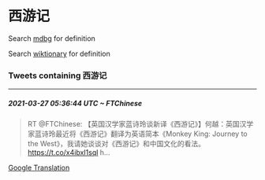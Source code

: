 # 西游记

Search [mdbg](https://www.mdbg.net/chinese/dictionary?page=worddict&wdrst=0&wdqb=西游记) for definition

Search [wiktionary](https://en.wiktionary.org/wiki/西游记) for definition

### Tweets containing 西游记

___
##### 2021-03-27 05:36:44 UTC ~ FTChinese
> RT @FTChinese: 【英国汉学家蓝诗玲谈新译《西游记》】何越：英国汉学家蓝诗玲最近将《西游记》翻译为英语简本《Monkey King: Journey to the West》，我请她谈谈对《西游记》和中国文化的看法。https://t.co/x4ibxI1sql h…

[Google Translation](https://translate.google.com/?hi=en&tab=TT&sl=zh-CN&tl=en&op=translate&text=RT+%40FTChinese%3A+%E3%80%90%E8%8B%B1%E5%9B%BD%E6%B1%89%E5%AD%A6%E5%AE%B6%E8%93%9D%E8%AF%97%E7%8E%B2%E8%B0%88%E6%96%B0%E8%AF%91%E3%80%8A%E8%A5%BF%E6%B8%B8%E8%AE%B0%E3%80%8B%E3%80%91%E4%BD%95%E8%B6%8A%EF%BC%9A%E8%8B%B1%E5%9B%BD%E6%B1%89%E5%AD%A6%E5%AE%B6%E8%93%9D%E8%AF%97%E7%8E%B2%E6%9C%80%E8%BF%91%E5%B0%86%E3%80%8A%E8%A5%BF%E6%B8%B8%E8%AE%B0%E3%80%8B%E7%BF%BB%E8%AF%91%E4%B8%BA%E8%8B%B1%E8%AF%AD%E7%AE%80%E6%9C%AC%E3%80%8AMonkey+King%3A+Journey+to+the+West%E3%80%8B%EF%BC%8C%E6%88%91%E8%AF%B7%E5%A5%B9%E8%B0%88%E8%B0%88%E5%AF%B9%E3%80%8A%E8%A5%BF%E6%B8%B8%E8%AE%B0%E3%80%8B%E5%92%8C%E4%B8%AD%E5%9B%BD%E6%96%87%E5%8C%96%E7%9A%84%E7%9C%8B%E6%B3%95%E3%80%82https%3A%2F%2Ft.co%2Fx4ibxI1sql+h%E2%80%A6)

